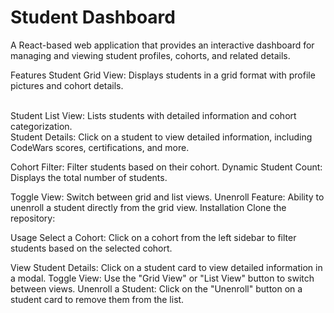 # Student Dashboard
A React-based web application that provides an interactive dashboard for managing and viewing student profiles, cohorts, and related details.

Features
Student Grid View: Displays students in a grid format with profile pictures and cohort details.

<br>
Student List View: Lists students with detailed information and cohort categorization.

<br>
Student Details: Click on a student to view detailed information, including CodeWars scores, certifications, and more.
<br>

Cohort Filter: Filter students based on their cohort.
Dynamic Student Count: Displays the total number of students.
<br>

Toggle View: Switch between grid and list views.
Unenroll Feature: Ability to unenroll a student directly from the grid view.
Installation
Clone the repository:

Usage
Select a Cohort: Click on a cohort from the left sidebar to filter students based on the selected cohort.
<br>

View Student Details: Click on a student card to view detailed information in a modal.
Toggle View: Use the "Grid View" or "List View" button to switch between views.
Unenroll a Student: Click on the "Unenroll" button on a student card to remove them from the list.